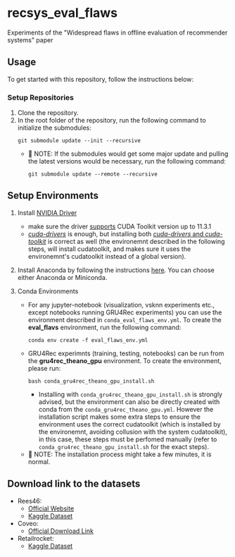 # recsys_eval_flaws
Experiments of the "Widespread flaws in offline evaluation of recommender systems" paper

## Usage
To get started with this repository, follow the instructions below:
### Setup Re​positories
1. Clone the repository.
​
2. In the root folder of the repository, run the following command to initialize the submodules:
    ```shell
    git submodule update --init --recursive
    ```
    - 📝 NOTE: If the submodules would get some major update and pulling the latest versions would be necessary, run the following command:
        ```shell
        git submodule update --remote --recursive
        ```
## Setup Environments
1. Install [NVIDIA Driver](https://docs.nvidia.com/cuda/cuda-installation-guide-linux/index.html#)
    - make sure the driver [supports](https://docs.nvidia.com/deeplearning/cudnn/support-matrix/index.html) CUDA Toolkit version up to 11.3.1
    - [*cuda-drivers*](https://docs.nvidia.com/cuda/cuda-installation-guide-linux/index.html#driver-installation) is enough, but installing both [*cuda-drivers* and *cuda-toolkit*](https://docs.nvidia.com/cuda/cuda-installation-guide-linux/index.html#package-manager-installation) is correct as well (the environemnt described in the following steps, will install cudatoolkit, and makes sure it uses the environemnt's cudatoolkit instead of a global version).

2. Install Anaconda by following the instructions [here](https://conda.io/projects/conda/en/latest/user-guide/install/index.html#regular-installation). You can choose either Anaconda or Miniconda.

3. Conda Environments 
    - For any jupyter-notebook (visualization, vsknn experiments etc., except notebooks running GRU4Rec experiments) you can use the environment described in `conda_eval_flaws_env.yml`. To create the **eval_flavs** environment, run the following command:
        ```shell
        conda env create -f eval_flaws_env.yml
        ```
    - GRU4Rec experimnts (training, testing, notebooks) can be run from the **gru4rec_theano_gpu** environment. To create the environment, please run:
        ```shell
        bash conda_gru4rec_theano_gpu_install.sh
        ```
        - Installing with `conda_gru4rec_theano_gpu_install.sh` is strongly advised, but the environment can also be directly created with conda from the `conda_gru4rec_theano_gpu.yml`. However the installation script makes some extra steps to ensure the environment uses the correct cudatoolkit (which is installed by the environemnt, avoiding collusion with the system cudatoolkit), in this case, these steps must be perfomed manually (refer to `conda_gru4rec_theano_gpu_install.sh` for the exact steps). 
    - 📝 NOTE: The installation process might take a few minutes, it is normal. 

## Download link to the datasets

- Rees46:
    - [Official Website](https://rees46.com/en/open-cdp)
    - [Kaggle Dataset](https://www.kaggle.com/datasets/mkechinov/ecommerce-behavior-data-from-multi-category-store)
​
- Coveo:
    - [Official Download Link](https://www.coveo.com/en/ailabs/shopper-intent-prediction-from-clickstream-e-commerce-data-with-minimal-browsing-information)
​
- Retailrocket:
    - [Kaggle Dataset](https://www.kaggle.com/datasets/retailrocket/ecommerce-dataset)